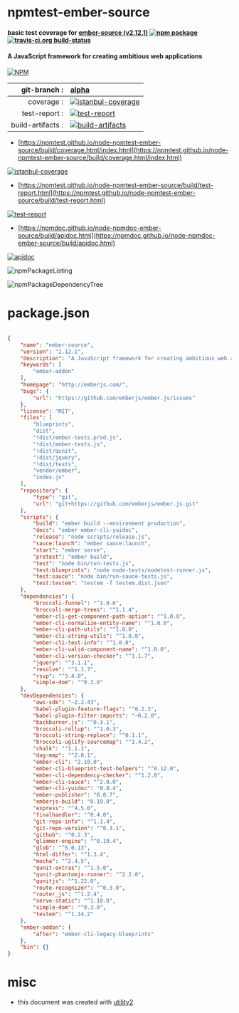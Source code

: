 # npmtest-ember-source

#### basic test coverage for  [ember-source (v2.12.1)](http://emberjs.com/)  [![npm package](https://img.shields.io/npm/v/npmtest-ember-source.svg?style=flat-square)](https://www.npmjs.org/package/npmtest-ember-source) [![travis-ci.org build-status](https://api.travis-ci.org/npmtest/node-npmtest-ember-source.svg)](https://travis-ci.org/npmtest/node-npmtest-ember-source)

#### A JavaScript framework for creating ambitious web applications

[![NPM](https://nodei.co/npm/ember-source.png?downloads=true&downloadRank=true&stars=true)](https://www.npmjs.com/package/ember-source)

| git-branch : | [alpha](https://github.com/npmtest/node-npmtest-ember-source/tree/alpha)|
|--:|:--|
| coverage : | [![istanbul-coverage](https://npmtest.github.io/node-npmtest-ember-source/build/coverage.badge.svg)](https://npmtest.github.io/node-npmtest-ember-source/build/coverage.html/index.html)|
| test-report : | [![test-report](https://npmtest.github.io/node-npmtest-ember-source/build/test-report.badge.svg)](https://npmtest.github.io/node-npmtest-ember-source/build/test-report.html)|
| build-artifacts : | [![build-artifacts](https://npmtest.github.io/node-npmtest-ember-source/glyphicons_144_folder_open.png)](https://github.com/npmtest/node-npmtest-ember-source/tree/gh-pages/build)|

- [https://npmtest.github.io/node-npmtest-ember-source/build/coverage.html/index.html](https://npmtest.github.io/node-npmtest-ember-source/build/coverage.html/index.html)

[![istanbul-coverage](https://npmtest.github.io/node-npmtest-ember-source/build/screenCapture.buildCi.browser.%252Ftmp%252Fbuild%252Fcoverage.lib.html.png)](https://npmtest.github.io/node-npmtest-ember-source/build/coverage.html/index.html)

- [https://npmtest.github.io/node-npmtest-ember-source/build/test-report.html](https://npmtest.github.io/node-npmtest-ember-source/build/test-report.html)

[![test-report](https://npmtest.github.io/node-npmtest-ember-source/build/screenCapture.buildCi.browser.%252Ftmp%252Fbuild%252Ftest-report.html.png)](https://npmtest.github.io/node-npmtest-ember-source/build/test-report.html)

- [https://npmdoc.github.io/node-npmdoc-ember-source/build/apidoc.html](https://npmdoc.github.io/node-npmdoc-ember-source/build/apidoc.html)

[![apidoc](https://npmdoc.github.io/node-npmdoc-ember-source/build/screenCapture.buildCi.browser.%252Ftmp%252Fbuild%252Fapidoc.html.png)](https://npmdoc.github.io/node-npmdoc-ember-source/build/apidoc.html)

![npmPackageListing](https://npmtest.github.io/node-npmtest-ember-source/build/screenCapture.npmPackageListing.svg)

![npmPackageDependencyTree](https://npmtest.github.io/node-npmtest-ember-source/build/screenCapture.npmPackageDependencyTree.svg)



# package.json

```json

{
    "name": "ember-source",
    "version": "2.12.1",
    "description": "A JavaScript framework for creating ambitious web applications",
    "keywords": [
        "ember-addon"
    ],
    "homepage": "http://emberjs.com/",
    "bugs": {
        "url": "https://github.com/emberjs/ember.js/issues"
    },
    "license": "MIT",
    "files": [
        "blueprints",
        "dist",
        "!dist/ember-tests.prod.js",
        "!dist/ember-tests.js",
        "!dist/qunit",
        "!dist/jquery",
        "!dist/tests",
        "vendor/ember",
        "index.js"
    ],
    "repository": {
        "type": "git",
        "url": "git+https://github.com/emberjs/ember.js.git"
    },
    "scripts": {
        "build": "ember build --environment production",
        "docs": "ember ember-cli-yuidoc",
        "release": "node scripts/release.js",
        "sauce:launch": "ember sauce:launch",
        "start": "ember serve",
        "pretest": "ember build",
        "test": "node bin/run-tests.js",
        "test:blueprints": "node node-tests/nodetest-runner.js",
        "test:sauce": "node bin/run-sauce-tests.js",
        "test:testem": "testem -f testem.dist.json"
    },
    "dependencies": {
        "broccoli-funnel": "^1.0.6",
        "broccoli-merge-trees": "^1.1.4",
        "ember-cli-get-component-path-option": "^1.0.0",
        "ember-cli-normalize-entity-name": "^1.0.0",
        "ember-cli-path-utils": "^1.0.0",
        "ember-cli-string-utils": "^1.0.0",
        "ember-cli-test-info": "^1.0.0",
        "ember-cli-valid-component-name": "^1.0.0",
        "ember-cli-version-checker": "^1.1.7",
        "jquery": "^3.1.1",
        "resolve": "^1.1.7",
        "rsvp": "^3.4.0",
        "simple-dom": "^0.3.0"
    },
    "devDependencies": {
        "aws-sdk": "~2.2.43",
        "babel-plugin-feature-flags": "^0.2.3",
        "babel-plugin-filter-imports": "~0.2.0",
        "backburner.js": "^0.3.1",
        "broccoli-rollup": "^1.0.3",
        "broccoli-string-replace": "^0.1.1",
        "broccoli-uglify-sourcemap": "^1.4.2",
        "chalk": "^1.1.1",
        "dag-map": "^2.0.1",
        "ember-cli": "2.10.0",
        "ember-cli-blueprint-test-helpers": "^0.12.0",
        "ember-cli-dependency-checker": "^1.2.0",
        "ember-cli-sauce": "^2.0.0",
        "ember-cli-yuidoc": "0.8.4",
        "ember-publisher": "0.0.7",
        "emberjs-build": "0.19.0",
        "express": "^4.5.0",
        "finalhandler": "^0.4.0",
        "git-repo-info": "^1.1.4",
        "git-repo-version": "^0.3.1",
        "github": "^0.2.3",
        "glimmer-engine": "^0.19.4",
        "glob": "^5.0.13",
        "html-differ": "^1.3.4",
        "mocha": "^2.4.5",
        "qunit-extras": "^1.5.0",
        "qunit-phantomjs-runner": "^2.2.0",
        "qunitjs": "^1.22.0",
        "route-recognizer": "^0.3.0",
        "router_js": "^1.2.4",
        "serve-static": "^1.10.0",
        "simple-dom": "^0.3.0",
        "testem": "^1.14.2"
    },
    "ember-addon": {
        "after": "ember-cli-legacy-blueprints"
    },
    "bin": {}
}
```



# misc
- this document was created with [utility2](https://github.com/kaizhu256/node-utility2)

